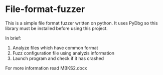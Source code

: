 # File-format-fuzzer
This is a simple file format fuzzer written on python.
It uses PyDbg so this library must be installed before using this project.

In brief:

1) Analyze files which have common format
2) Fuzz configuration file using analyzis information
3) Launch program and check if it has crashed

For more information read MBKS2.docx
